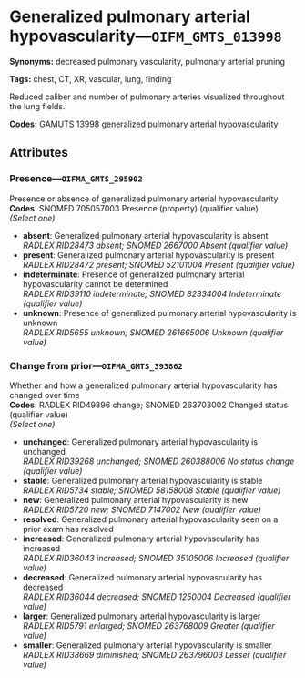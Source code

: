 # Generalized pulmonary arterial hypovascularity—`OIFM_GMTS_013998`

**Synonyms:** decreased pulmonary vascularity, pulmonary arterial pruning

**Tags:** chest, CT, XR, vascular, lung, finding

Reduced caliber and number of pulmonary arteries visualized throughout the lung fields.

**Codes:** GAMUTS 13998 generalized pulmonary arterial hypovascularity

## Attributes

### Presence—`OIFMA_GMTS_295902`

Presence or absence of generalized pulmonary arterial hypovascularity  
**Codes**: SNOMED 705057003 Presence (property) (qualifier value)  
*(Select one)*

- **absent**: Generalized pulmonary arterial hypovascularity is absent  
_RADLEX RID28473 absent; SNOMED 2667000 Absent (qualifier value)_
- **present**: Generalized pulmonary arterial hypovascularity is present  
_RADLEX RID28472 present; SNOMED 52101004 Present (qualifier value)_
- **indeterminate**: Presence of generalized pulmonary arterial hypovascularity cannot be determined  
_RADLEX RID39110 indeterminate; SNOMED 82334004 Indeterminate (qualifier value)_
- **unknown**: Presence of generalized pulmonary arterial hypovascularity is unknown  
_RADLEX RID5655 unknown; SNOMED 261665006 Unknown (qualifier value)_

### Change from prior—`OIFMA_GMTS_393862`

Whether and how a generalized pulmonary arterial hypovascularity has changed over time  
**Codes**: RADLEX RID49896 change; SNOMED 263703002 Changed status (qualifier value)  
*(Select one)*

- **unchanged**: Generalized pulmonary arterial hypovascularity is unchanged  
_RADLEX RID39268 unchanged; SNOMED 260388006 No status change (qualifier value)_
- **stable**: Generalized pulmonary arterial hypovascularity is stable  
_RADLEX RID5734 stable; SNOMED 58158008 Stable (qualifier value)_
- **new**: Generalized pulmonary arterial hypovascularity is new  
_RADLEX RID5720 new; SNOMED 7147002 New (qualifier value)_
- **resolved**: Generalized pulmonary arterial hypovascularity seen on a prior exam has resolved  
- **increased**: Generalized pulmonary arterial hypovascularity has increased  
_RADLEX RID36043 increased; SNOMED 35105006 Increased (qualifier value)_
- **decreased**: Generalized pulmonary arterial hypovascularity has decreased  
_RADLEX RID36044 decreased; SNOMED 1250004 Decreased (qualifier value)_
- **larger**: Generalized pulmonary arterial hypovascularity is larger  
_RADLEX RID5791 enlarged; SNOMED 263768009 Greater (qualifier value)_
- **smaller**: Generalized pulmonary arterial hypovascularity is smaller  
_RADLEX RID38669 diminished; SNOMED 263796003 Lesser (qualifier value)_